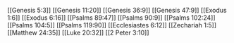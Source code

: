 [[Genesis 5:3]]
[[Genesis 11:20]]
[[Genesis 36:9]]
[[Genesis 47:9]]
[[Exodus 1:6]]
[[Exodus 6:16]]
[[Psalms 89:47]]
[[Psalms 90:9]]
[[Psalms 102:24]]
[[Psalms 104:5]]
[[Psalms 119:90]]
[[Ecclesiastes 6:12]]
[[Zechariah 1:5]]
[[Matthew 24:35]]
[[Luke 20:32]]
[[2 Peter 3:10]]
